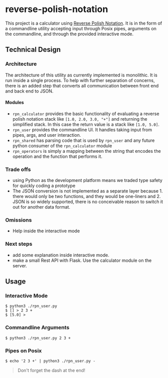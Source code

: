 # reverse-polish-notation
This project is a calculator using [Reverse Polish Notation](https://en.wikipedia.org/wiki/Reverse_Polish_notation). It is in the form of a  commandline utility accepting input through Posix pipes, arguments on the commandline, and through the provided interactive mode.

## Technical Design
### Architecture
The architecture of this utility as currently implemented is monolithic.  It is run inside a single process. To help with further separation of concerns, there is an added step that converts all communication between front end and back end to JSON.   
#### Modules
- `rpn_calculator` provides the basic functionality of evaluating a reverse polish notation stack like `[1.0, 2.0, 3.0, "+"]` and returning the simplified stack.  In this case the return value is a stack like `[1.0, 5.0]`.
- `rpn_user` provides the commandline UI.  It handles taking input from pipes, args, and user interaction.
- `rpn_shared` has parsing code that is used by `rpn_user` and any future python consumer of the `rpn_calculator` module
- `rpn_operators` is simply a mapping between the string that encodes the operation and the function that performs it.



### Trade offs
- using Python as the development platform means we traded type safety for quickly coding a prototype
- The JSON conversion is not implemented as a separate layer because 1. there would only be two functions, and they would be one-liners and 2. JSON is so widely supported, there is no conceivable reason to switch it out for another data format. 
### Omissions
- Help inside the interactive mode
### Next steps
- add some explanation inside interactive mode.
- make a small Rest API with Flask. Use the calculator module on the server.

## Usage
### Interactive Mode  
```
$ python3 ./rpn_user.py  
$ [] > 2 3 +  
$ [5.0] >
```

### Commandline Arguments  
```
$ python3 ./rpn_user.py 2 3 +
```

### Pipes on Posix  
```
$ echo '2 3 +' | python3 ./rpn_user.py -
```
> Don't forget the dash at the end!


